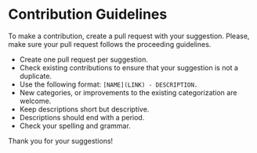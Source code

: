 # Contribution Guidelines

To make a contribution, create a pull request with your suggestion. Please, make sure your pull request follows the proceeding guidelines.

- Create one pull request per suggestion.
- Check existing contributions to ensure that your suggestion is not a duplicate.
- Use the following format: `[NAME](LINK) - DESCRIPTION.`
- New categories, or improvements to the existing categorization are welcome.
- Keep descriptions short but descriptive.
- Descriptions should end with a period.
- Check your spelling and grammar.

Thank you for your suggestions!
